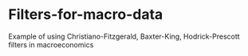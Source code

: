 # Filters-for-macro-data
Example of using Christiano-Fitzgerald, Baxter-King, Hodrick-Prescott filters in macroeconomics
